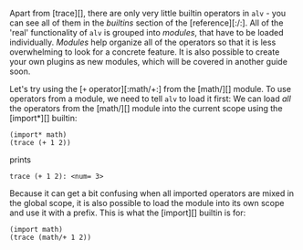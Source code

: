 Apart from [trace][], there are only very little builtin operators in `alv` -
you can see all of them in the *builtins* section of the [reference][:/:].
All of the 'real' functionality of `alv` is grouped into *modules*, that have
to be loaded individually. *Modules* help organize all of the operators so that
it is less overwhelming to look for a concrete feature. It is also possible to
create your own plugins as new modules, which will be covered in another guide
soon.

Let's try using the [`+` operator][:math/+:] from the [math/][] module. To use
operators from a module, we need to tell `alv` to load it first: We can load
*all* the operators from the [math/][] module into the current scope using the
[import*][] builtin:

    (import* math)
    (trace (+ 1 2))

prints

    trace (+ 1 2): <num= 3>

Because it can get a bit confusing when all imported operators are mixed in the
global scope, it is also possible to load the module into its own scope and use
it with a prefix. This is what the [import][] builtin is for:

    (import math)
    (trace (math/+ 1 2))
